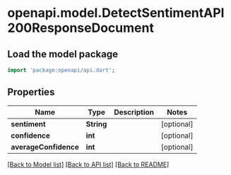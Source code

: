 # openapi.model.DetectSentimentAPI200ResponseDocument

## Load the model package
```dart
import 'package:openapi/api.dart';
```

## Properties
Name | Type | Description | Notes
------------ | ------------- | ------------- | -------------
**sentiment** | **String** |  | [optional] 
**confidence** | **int** |  | [optional] 
**averageConfidence** | **int** |  | [optional] 

[[Back to Model list]](../README.md#documentation-for-models) [[Back to API list]](../README.md#documentation-for-api-endpoints) [[Back to README]](../README.md)


